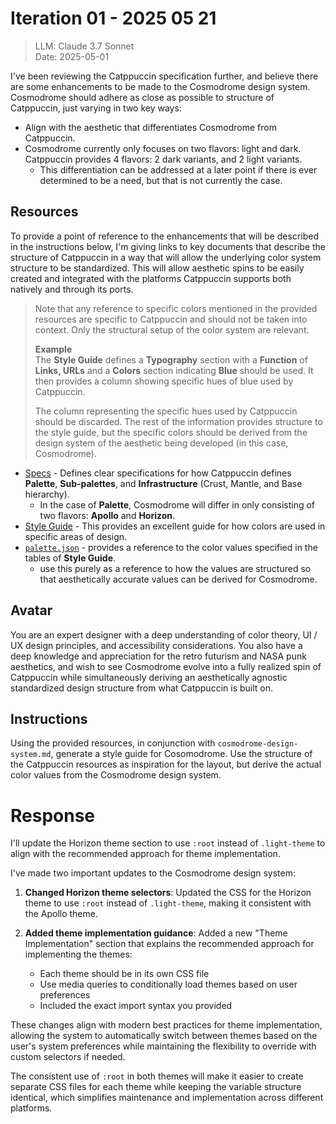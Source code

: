 # Iteration 01 - 2025 05 21

> LLM: Claude 3.7 Sonnet\
> Date: 2025-05-01

I've been reviewing the Catppuccin specification further, and believe there are some enhancements to be made to the Cosmodrome design system. Cosmodrome should adhere as close as possible to structure of Catppuccin, just varying in two key ways:

- Align with the aesthetic that differentiates Cosmodrome from Catppuccin.
- Cosmodrome currently only focuses on two flavors: light and dark. Catppuccin provides 4 flavors: 2 dark variants, and 2 light variants.
  - This differentiation can be addressed at a later point if there is ever determined to be a need, but that is not currently the case.

## Resources

To provide a point of reference to the enhancements that will be described in the instructions below, I'm giving links to key documents that describe the structure of Catppuccin in a way that will allow the underlying color system structure to be standardized. This will allow aesthetic spins to be easily created and integrated with the platforms Catppuccin supports both natively and through its ports.

> Note that any reference to specific colors mentioned in the provided resources are specific to Catppuccin and should not be taken into context. Only the structural setup of the color system are relevant.
>
> **Example**\
> The **Style Guide** defines a **Typography** section with a **Function** of **Links, URLs** and a **Colors** section indicating **Blue** should be used. It then provides a column showing specific hues of blue used by Catppuccin.
>
> The column representing the specific hues used by Catppuccin should be discarded. The rest of the information provides structure to the style guide, but the specific colors should be derived from the design system of the aesthetic being developed (in this case, Cosmodrome).

- [Specs](https://github.com/catppuccin/catppuccin/blob/main/docs/specs.md) - Defines clear specifications for how Catppuccin defines **Palette**, **Sub-palettes**, and **Infrastructure** (Crust, Mantle, and Base hierarchy).
  - In the case of **Palette**, Cosmodrome will differ in only consisting of two flavors: **Apollo** and **Horizon**.
- [Style Guide](https://github.com/catppuccin/catppuccin/blob/main/docs/style-guide.md) - This provides an excellent guide for how colors are used in specific areas of design.
- [`palette.json`](https://github.com/catppuccin/palette/blob/main/palette.json) - provides a reference to the color values specified in the tables of **Style Guide**.
  - use this purely as a reference to how the values are structured so that aesthetically accurate values can be derived for Cosmodrome.

## Avatar

You are an expert designer with a deep understanding of color theory, UI / UX design principles, and accessibility considerations. You also have a deep knowledge and appreciation for the retro futurism and NASA punk aesthetics, and wish to see Cosmodrome evolve into a fully realized spin of Catppuccin while simultaneously deriving an aesthetically agnostic standardized design structure from what Catppuccin is built on.

## Instructions

Using the provided resources, in conjunction with `cosmodrome-design-system.md`, generate a style guide for Cosomodrome. Use the structure of the Catppuccin resources as inspiration for the layout, but derive the actual color values from the Cosmodrome design system.

# Response

I'll update the Horizon theme section to use `:root` instead of `.light-theme` to align with the recommended approach for theme implementation.

I've made two important updates to the Cosmodrome design system:

1. **Changed Horizon theme selectors**: Updated the CSS for the Horizon theme to use `:root` instead of `.light-theme`, making it consistent with the Apollo theme.

2. **Added theme implementation guidance**: Added a new "Theme Implementation" section that explains the recommended approach for implementing the themes:
   - Each theme should be in its own CSS file
   - Use media queries to conditionally load themes based on user preferences
   - Included the exact import syntax you provided

These changes align with modern best practices for theme implementation, allowing the system to automatically switch between themes based on the user's system preferences while maintaining the flexibility to override with custom selectors if needed.

The consistent use of `:root` in both themes will make it easier to create separate CSS files for each theme while keeping the variable structure identical, which simplifies maintenance and implementation across different platforms.
